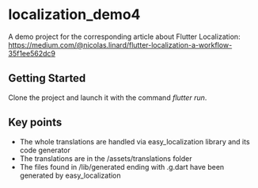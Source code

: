 # localization_demo4

A demo project for the corresponding article about Flutter Localization:
https://medium.com/@nicolas.linard/flutter-localization-a-workflow-35f1ee562dc9

## Getting Started

Clone the project and launch it with the command *flutter run*.

## Key points
* The whole translations are handled via easy_localization library and its code generator
* The translations are in the /assets/translations folder
* The files found in /lib/generated ending with .g.dart have been generated by easy_localization

